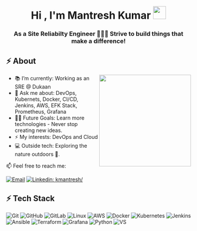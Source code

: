 <h1 align="center"><b>Hi , I'm Mantresh Kumar </b><img src="https://media.giphy.com/media/hvRJCLFzcasrR4ia7z/giphy.gif" width="35"></h1>
<h3 align="center"> As a Site Reliabilty Engineer 🧑🏽‍💻 Strive to build things that make a difference! </h3>

## ⚡ About
<picture> <img align="right" src="https://user-images.githubusercontent.com/97470591/211007344-adf1cb3d-93d9-447a-af88-29403126c5c1.gif" width = 250px></picture>

- 📚 I’m currently: Working as an SRE @ Dukaan
- 💬 Ask me about: DevOps, Kubernets, Docker, CI/CD, Jenkins, AWS, EFK Stack, Prometheus, Grafana
- 💪🏼 Future Goals: Learn more technologies - Never stop creating new ideas.
- ⚡ My interests: DevOps and Cloud
- 💻 Outside tech: Exploring the nature outdoors 🌴.

📫  Feel free to reach me:

[![Email](https://img.shields.io/badge/Email-%40kmantresh@gmail.com%20-blue)](mailto:kmantresh@gmail.com?)
[![Linkedin: kmantresh/](https://img.shields.io/badge/-kMantresh-blue?style=flat-square&logo=Linkedin&logoColor=white&link=https://www.linkedin.com/in/kmantresh/)](https://www.linkedin.com/in/kmantresh/)


## ⚡ Tech Stack
![Git](https://img.shields.io/badge/GIT-E44C30?style=for-the-badge&logo=git&logoColor=white)
![GitHub](https://img.shields.io/badge/GitHub-100000?style=for-the-badge&logo=github&logoColor=white)
![GitLab](https://img.shields.io/badge/GitLab-330F63?style=for-the-badge&logo=gitlab&logoColor=white)
![Linux](https://img.shields.io/badge/Linux-FCC624?style=for-the-badge&logo=linux&logoColor=black)
![AWS](https://img.shields.io/badge/Amazon_AWS-FF9900?style=for-the-badge&logo=amazonaws&logoColor=white)
![Docker](https://img.shields.io/badge/docker-%230db7ed.svg?style=for-the-badge&logo=docker&logoColor=white)
![Kubernetes](https://img.shields.io/badge/kubernetes-%23326ce5.svg?style=for-the-badge&logo=kubernetes&logoColor=white)
![Jenkins](https://img.shields.io/badge/Jenkins-D24939?style=for-the-badge&logo=Jenkins&logoColor=white)
![Ansible](https://img.shields.io/badge/ansible-%231A1918.svg?style=for-the-badge&logo=ansible&logoColor=white)
![Terraform](https://img.shields.io/badge/terraform-%235835CC.svg?style=for-the-badge&logo=terraform&logoColor=white)
![Grafana](https://img.shields.io/badge/grafana-%23F46800.svg?style=for-the-badge&logo=grafana&logoColor=white)
![Python](https://img.shields.io/badge/-Python-000?style=for-the-badge&logo=python)
![VS](https://img.shields.io/badge/Visual_Studio_Code-0078D4?style=for-the-badge&logo=visual%20studio%20code&logoColor=white)
